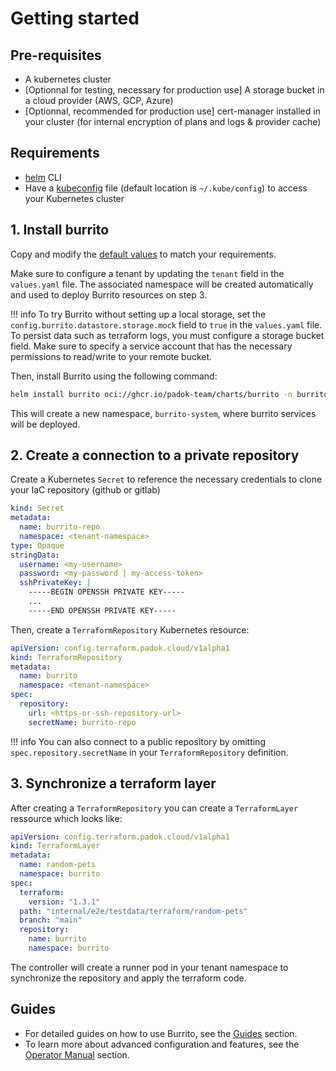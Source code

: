 # Getting started

## Pre-requisites

- A kubernetes cluster
- [Optionnal for testing, necessary for production use] A storage bucket in a cloud provider (AWS, GCP, Azure)
- [Optionnal, recommended for production use] cert-manager installed in your cluster (for internal encryption of plans and logs & provider cache)

## Requirements

- [helm](https://helm.sh/docs/intro/install/) CLI
- Have a [kubeconfig](https://kubernetes.io/docs/tasks/access-application-cluster/configure-access-multiple-clusters/) file (default location is `~/.kube/config`) to access your Kubernetes cluster

## 1. Install burrito

Copy and modify the [default values](https://github.com/padok-team/burrito/blob/main/deploy/charts/burrito/values.yaml) to match your requirements.

Make sure to configure a tenant by updating the `tenant` field in the `values.yaml` file. The associated namespace will be created automatically and used to deploy Burrito resources on step 3.

!!! info
    To try Burrito without setting up a local storage, set the `config.burrito.datastore.storage.mock` field to `true` in the `values.yaml` file. To persist data such as terraform logs, you must configure a storage bucket field. Make sure to specify a service account that has the necessary permissions to read/write to your remote bucket.

Then, install Burrito using the following command:

```bash
helm install burrito oci://ghcr.io/padok-team/charts/burrito -n burrito-system -f ./values.yaml
```

This will create a new namespace, `burrito-system`, where burrito services will be deployed.

## 2. Create a connection to a private repository

Create a Kubernetes `Secret` to reference the necessary credentials to clone your IaC repository (github or gitlab)

```yaml
kind: Secret
metadata:
  name: burrito-repo
  namespace: <tenant-namespace>
type: Opaque
stringData:
  username: <my-username>
  password: <my-password | my-access-token>
  sshPrivateKey: |
    -----BEGIN OPENSSH PRIVATE KEY-----
    ...
    -----END OPENSSH PRIVATE KEY-----
```

Then, create a `TerraformRepository` Kubernetes resource:

```yaml
apiVersion: config.terraform.padok.cloud/v1alpha1
kind: TerraformRepository
metadata:
  name: burrito
  namespace: <tenant-namespace>
spec:
  repository:
    url: <https-or-ssh-repository-url>
    secretName: burrito-repo
```

!!! info
    You can also connect to a public repository by omitting `spec.repository.secretName` in your `TerraformRepository` definition.

## 3. Synchronize a terraform layer

After creating a `TerraformRepository` you can create a `TerraformLayer` ressource which looks like:

```yaml
apiVersion: config.terraform.padok.cloud/v1alpha1
kind: TerraformLayer
metadata:
  name: random-pets
  namespace: burrito
spec:
  terraform:
    version: "1.3.1"
  path: "internal/e2e/testdata/terraform/random-pets"
  branch: "main"
  repository:
    name: burrito
    namespace: burrito
```

The controller will create a runner pod in your tenant namespace to synchronize the repository and apply the terraform code.

## Guides

- For detailed guides on how to use Burrito, see the [Guides](./guides/index.md) section.
- To learn more about advanced configuration and features, see the [Operator Manual](./operator-manual/index.md) section.
